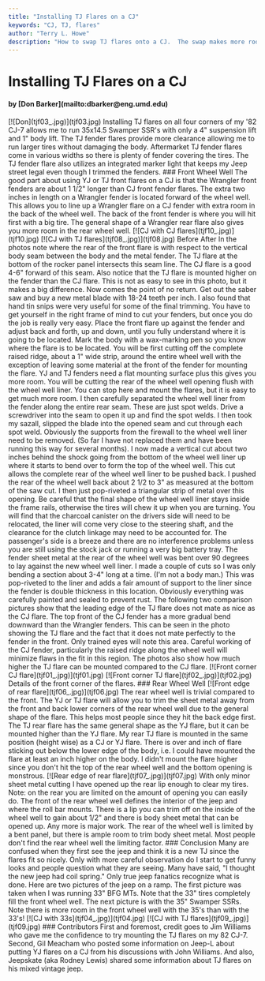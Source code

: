 ```yaml
---
title: "Installing TJ Flares on a CJ"
keywords: "CJ, TJ, flares"
author: "Terry L. Howe"
description: "How to swap TJ flares onto a CJ.  The swap makes more room for tires and you can still use a maker light."
---
```


# Installing TJ Flares on a CJ
<H4>by [Don Barker](mailto:dbarker@eng.umd.edu)</H4>
[![Don](tjf03_.jpg)](tjf03.jpg)
Installing TJ flares on all four corners of my '82 CJ-7 allows
me to run 35x14.5 Swamper SSR's with only a 4" suspension lift and
1" body lift.  The TJ fender flares provide more clearance allowing
me to run larger tires without damaging the body.  Aftermarket
TJ fender flares come in various widths so there is plenty of
fender covering the tires.  The TJ fender flare also utilizes
an integrated marker light that keeps my Jeep street legal even
though I trimmed the fenders.
### Front Wheel Well
The good part about using YJ or TJ front flares on a CJ is that the
Wrangler front fenders are about 1 1/2" longer than CJ front
fender flares. The extra two inches in length on a Wrangler
fender is located forward of the wheel well. This allows you to
line up a Wrangler flare on a CJ fender with extra room in the
back of the wheel well. The back of the front fender is where you
will hit first with a big tire. The general shape of a Wrangler
rear flare also gives you more room in the rear wheel well.
[![CJ with CJ flares](tjf10_.jpg)](tjf10.jpg)
[![CJ with TJ flares](tjf08_.jpg)](tjf08.jpg)
Before
After
In the photos note where
the rear of the front flare is with respect to the vertical body
seam between the body and the metal fender. The TJ flare at the
bottom of the rocker panel intersects this seam line. The CJ
flare is a good 4-6" forward of this seam. Also notice that the
TJ flare is mounted higher on the fender than the CJ flare. This
is not as easy to see in this photo, but it makes a big
difference.
Now comes the point of no return. Get out the saber saw and
buy a new metal blade with 18-24 teeth per inch. I also found
that hand tin snips were very useful for some of the final
trimming. You have to get yourself in the right frame of mind to
cut your fenders, but once you do the job is really very easy.
Place the front flare up against the fender and adjust back and
forth, up and down, until you fully understand where it is going
to be located. Mark the body with a wax-marking pen so you know
where the flare is to be located. You will be first cutting off
the complete raised ridge, about a 1" wide strip, around the
entire wheel well with the exception of leaving some material at
the front of the fender for mounting the flare. YJ and TJ fenders
need a flat mounting surface plus this gives you more room. You
will be cutting the rear of the wheel well opening flush with the
wheel well liner. You can stop here and mount the flares, but it
is easy to get much more room.
I then carefully separated the wheel well liner from the
fender along the entire rear seam. These are just spot welds.
Drive a screwdriver into the seam to open it up and find the spot
welds. I then took my sazall, slipped the blade into the opened
seam and cut through each spot weld. Obviously the supports from
the firewall to the wheel well liner need to be removed. (So far
I have not replaced them and have been running this way for
several months). I now made a vertical cut about two inches
behind the shock going from the bottom of the wheel well liner up
where it starts to bend over to form the top of the wheel well.
This cut allows the complete rear of the wheel well liner to be
pushed back. I pushed the rear of the wheel well back about 2 1/2
to 3" as measured at the bottom of the saw cut. I then just
pop-riveted a triangular strip of metal over this opening. Be
careful that the final shape of the wheel well liner stays inside
the frame rails, otherwise the tires will chew it up when you are
turning. You will find that the charcoal canister on the drivers
side will need to be relocated, the liner will come very close to
the steering shaft, and the clearance for the clutch linkage may
need to be accounted for.
The passenger's side is a breeze and
there are no interference problems unless you are still using the
stock jack or running a very big battery tray. The fender sheet
metal at the rear of the wheel well was bent over 90 degrees to
lay against the new wheel well liner. I made a couple of cuts so
I was only bending a section about 3-4" long at a time. (I'm
not a body man.) This was pop-riveted to the liner and adds a
fair amount of support to the liner since the fender is double
thickness in this location. Obviously everything was carefully
painted and sealed to prevent rust. 
The following two comparison pictures show that the leading
edge of the TJ flare does not mate as nice as the CJ flare. The
top front of the CJ fender has a more gradual bend downward than
the Wrangler fenders. This can be seen in the photo showing the
TJ flare and the fact that it does not mate perfectly to the
fender in the front. Only trained eyes will note this area.
Careful working of the CJ fender, particularly the raised ridge
along the wheel well will minimize flaws in the fit in this
region. The photos also show how much higher the TJ flare can be
mounted compared to the CJ flare.
[![Front corner CJ flare](tjf01_.jpg)](tjf01.jpg)
[![Front corner TJ flare](tjf02_.jpg)](tjf02.jpg)
Details of the front corner of the flares.
### Rear Wheel Well
[![Front edge of rear flare](tjf06_.jpg)](tjf06.jpg)
The rear wheel well is trivial compared to the front. The YJ
or TJ flare will allow you to trim the sheet metal away from the
front and back lower corners of the rear wheel well due to the
general shape of the flare. This helps most people since they hit
the back edge first. The TJ rear flare has the same general shape
as the YJ flare, but it can be mounted higher than the YJ flare.
My rear TJ flare is mounted in the same position (height wise) as
a CJ or YJ flare. There is over and inch of flare sticking out
below the lower edge of the body, i.e. I could have mounted the
flare at least an inch higher on the body. I didn't mount the
flare higher since you don't hit the top of the rear wheel well
and the bottom opening is monstrous.
[![Rear edge of rear flare](tjf07_.jpg)](tjf07.jpg)
With only minor sheet metal
cutting I have opened up the rear lip enough to clear my tires.
Note: on the rear you are limited on the amount of opening you
can easily do. The front of the rear wheel well defines the
interior of the jeep and where the roll bar mounts. There is a
lip you can trim off on the inside of the wheel well to gain
about 1/2" and there is body sheet metal that can be opened
up. Any more is major work.  The rear of the wheel well is
limited by a bent panel, but there is ample room to trim body
sheet metal. Most people don't find the rear wheel well the
limiting factor.
### Conclusion
Many are confused when they first see the jeep and think it is a new
TJ since the flares fit so nicely. Only with more careful
observation do I start to get funny looks and people question
what they are seeing. Many have said, "I thought the new
jeep had coil spring." Only true jeep fanatics recognize
what is done. 
Here are two pictures of the jeep on a
ramp. The first picture was taken when I was running 33" BFG
MTs. Note that the 33" tires completely fill the front wheel
well. The next picture is with the 35" Swamper SSRs. Note
there is more room in the front wheel well with the 35's than
with the 33's!
[![CJ with 33s](tjf04_.jpg)](tjf04.jpg)
[![CJ with TJ flares](tjf09_.jpg)](tjf09.jpg)
### Contributors
First and foremost, credit goes to Jim Williams who gave me
the confidence to try mounting the TJ flares on my 82 CJ-7.
Second, Gil Meacham who posted some information on Jeep-L
about putting YJ flares on a CJ from his discussions with
John Williams.  And also, Jeepskate (aka Rodney Lewis) shared
some information about TJ flares on his mixed vintage jeep.